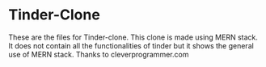 # Tinder-Clone
 These are the files for Tinder-clone. This clone is made using MERN stack. It does not contain all the functionalities of tinder but it shows the general use of MERN stack.
 Thanks to cleverprogrammer.com
